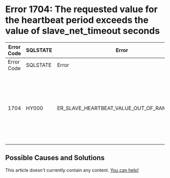 
# Error 1704: The requested value for the heartbeat period exceeds the value of slave_net_timeout seconds


| Error Code | SQLSTATE | Error | Description |
| --- | --- | --- | --- |
| Error Code | SQLSTATE | Error | Description |
| 1704 | HY000 | ER_SLAVE_HEARTBEAT_VALUE_OUT_OF_RANGE_MAX | The requested value for the heartbeat period exceeds the value of slave_net_timeout seconds. A sensible value for the period should be less than the timeout. |




## Possible Causes and Solutions


This article doesn't currently contain any content. [You can help!](/en/writing-and-editing-knowledge-base-articles/)

